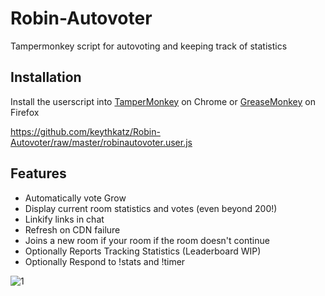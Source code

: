 # Robin-Autovoter

Tampermonkey script for autovoting and keeping track of statistics

## Installation

Install the userscript into [TamperMonkey](http://tampermonkey.net) on Chrome or [GreaseMonkey](http://www.greasespot.net/) on Firefox

https://github.com/keythkatz/Robin-Autovoter/raw/master/robinautovoter.user.js

## Features

* Automatically vote Grow
* Display current room statistics and votes (even beyond 200!)
* Linkify links in chat
* Refresh on CDN failure
* Joins a new room if your room if the room doesn't continue
* Optionally Reports Tracking Statistics (Leaderboard WIP)
* Optionally Respond to !stats and !timer

![1](http://i.imgur.com/q4pokMC.jpg)
